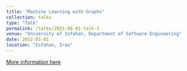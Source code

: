 ```yaml
---
title: "Machine Learning with Graphs"
collection: talks
type: "Talk"
permalink: /talks/2021-08-01-talk-1
venue: "University of Isfahan, Department of Software Engineering"
date: 2012-03-01
location: "Isfahan, Iran"
---
```


[More information here](https://www.youtube.com/watch?v=UJB3vlQzx40&t=2090s)
